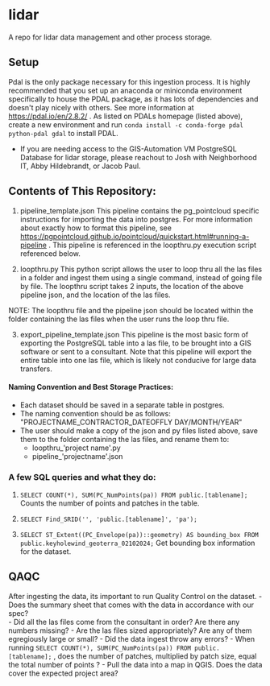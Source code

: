 # lidar
A repo for lidar data management and other process storage. 


## Setup 
Pdal is the only package necessary for this ingestion process. It is highly recommended that you set up an anaconda or miniconda environment specifically to house the PDAL package, as it has lots of dependencies and doesn't play nicely with others. See more information at https://pdal.io/en/2.8.2/ . 
As listed on PDALs homepage (listed above), create a new environment and run `conda install -c conda-forge pdal python-pdal gdal` to install PDAL. 

 - If you are needing access to the GIS-Automation VM PostgreSQL Database for lidar storage, please reachout to Josh with Neighborhood IT, Abby Hildebrandt, or Jacob Paul.

## Contents of This Repository: 

1. pipeline_template.json
    This pipeline contains the pg_pointcloud specific instructions for importing the data into postgres. For more information about exactly how to format this pipeline, see https://pgpointcloud.github.io/pointcloud/quickstart.html#running-a-pipeline . This pipeline is referenced in the loopthru.py execution script referenced below. 

2. loopthru.py
    This python script allows the user to loop thru all the las files in a folder and ingest them using a single command, instead of going file by file. The loopthru script takes 2 inputs, the location of the above pipeline json, and the location of the las files.

NOTE: The loopthru file and the pipeline json should be located within the folder containing the las files when the user runs the loop thru file.

3. export_pipeline_template.json
    This pipeline is the most basic form of exporting the PostgreSQL table into a las file, to be brought into a GIS software or sent to a consultant. Note that this pipeline will export the entire table into one las file, which is likely not conducive for large data transfers. 
 

#### Naming Convention and Best Storage Practices: 
    
- Each dataset should be saved in a separate table in postgres. 
- The naming convention should be as follows: "PROJECTNAME_CONTRACTOR_DATEOFFLY DAY/MONTH/YEAR"
- The user should make a copy of the json and py files listed above, save them to the folder containing the las files, and rename them to: 
    - loopthru_'project name'.py 
    - pipeline_'projectname'.json

### A few SQL queries and what they do: 

1. `SELECT COUNT(*), SUM(PC_NumPoints(pa)) FROM public.[tablename];` 
    Counts the number of points and patches in the table. 

2. `SELECT Find_SRID('', 'public.[tablename]', 'pa');`
    
3. `SELECT ST_Extent((PC_Envelope(pa))::geometry) AS bounding_box FROM public.keyholewind_geoterra_02102024;`
    Get bounding box information for the dataset. 

## QAQC 
After ingesting the data, its important to run Quality Control on the dataset.
    - Does the summary sheet that comes with the data in accordance with our spec?  
    - Did all the las files come from the consultant in order? Are there any numbers missing? 
    - Are the las files sized appropriately? Are any of them egregiously large or small? 
    - Did the data ingest throw any errors? 
    - When running `SELECT COUNT(*), SUM(PC_NumPoints(pa)) FROM public.[tablename];` , does the number of patches, multiplied by patch size, equal the total number of points ? 
    - Pull the data into a map in QGIS. Does the data cover the expected project area? 
    